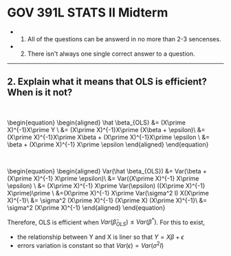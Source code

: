 
# GOV 391L STATS II Midterm

- 1) All of the questions can be answerd in no more than 2-3 sencenses.
- 2) There isn't always one single correct answer to a question. 



---


## 2. Explain what it means that OLS is efficient? When is it not?

<br>

\begin{equation}
\begin{aligned}
\hat \beta_{OLS} &= (X\prime X)^{-1}X\prime Y \\
&= (X\prime X)^{-1}X\prime (X\beta + \epsilon)\\
&= (X\prime X)^{-1}X\prime X\beta + (X\prime X)^{-1}X\prime \epsilon \\
&= \beta + (X\prime X)^{-1} X\prime \epsilon 
\end{aligned}
\end{equation}

<br>

\begin{equation}
\begin{aligned}
Var(\hat \beta_{OLS}) &= Var(\beta + (X\prime X)^{-1} X\prime \epsilon)\\
&= Var((X\prime X)^{-1} X\prime \epsilon) \\
&= (X\prime X)^{-1} X\prime Var(\epsilon) ((X\prime X)^{-1} X\prime)\prime \\
&=(X\prime X)^{-1} X\prime Var(\sigma^2 I) X(X\prime X)^{-1}\\
&= \sigma^2 (X\prime X)^{-1} (X\prime X) (X\prime X)^{-1}\\
&= \sigma^2 (X\prime X)^{-1}
\end{aligned}
\end{equation}

Therefore, OLS is efficient when $Var(\hat \beta_{OLS}) \leq Var(\beta^{*})$. For this to exist,
- the relationship between Y and X is liner so that $Y = X\beta + \epsilon$
- errors variation is constant so that $Var(\epsilon) = Var(\sigma^2 I)$

